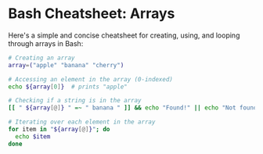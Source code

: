 # Bash Cheatsheet: Arrays

Here's a simple and concise cheatsheet for creating, using, and looping through arrays in Bash:

```bash
# Creating an array
array=("apple" "banana" "cherry")

# Accessing an element in the array (0-indexed)
echo ${array[0]}  # prints "apple"

# Checking if a string is in the array
[[ " ${array[@]} " =~ " banana " ]] && echo "Found!" || echo "Not found."

# Iterating over each element in the array
for item in "${array[@]}"; do
  echo $item
done
```
